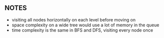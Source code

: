 ## NOTES

- visiting all nodes horizontally on each level before moving on
- space complexity on a wide tree would use a lot of memory in the queue
- time complexity is the same in BFS and DFS, visiting every node once
